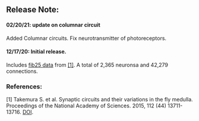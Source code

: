 ## Release Note:

#### 02/20/21: update on columnar circuit
Added Columnar circuits.
Fix neurotransmitter of photoreceptors.

#### 12/17/20: Initial release.
Includes [fib25 data](https://github.com/connectome-neuprint/neuPrint/blob/master/fib25_neo4j_inputs.zip/) from [[1]](#ref-1).
A total of 2,365 neuronsa and 42,279 connections.

### References:

[1] <a name="ref-1"></a> Takemura S. et al. Synaptic circuits and their variations in the fly medulla. Proceedings of the National Academy of Sciences. 2015, 112 (44) 13711-13716. [DOI](https://doi.org/10.1073/pnas.1509820112).
